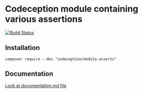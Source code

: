 # Codeception module containing various assertions

[![Build Status](https://travis-ci.org/Codeception/module-asserts.svg?branch=master)](https://travis-ci.org/Codeception/module-asserts)

## Installation

```
composer require --dev "codeception/module-asserts"
```

## Documentation

<a href="documentation.md">Look at documentation.md file</a>
